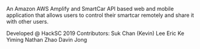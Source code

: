 An Amazon AWS Amplify and SmartCar API based web and mobile application
that allows users to control their smartcar remotely and share it with other users.

Developed @ HackSC 2019
Contributors:
Suk Chan (Kevin) Lee
Eric Ke
Yiming Nathan Zhao
Davin Jong
